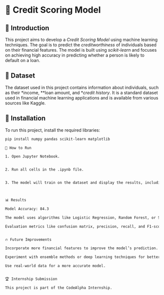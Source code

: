 # 📝 Credit Scoring Model

## 📌 Introduction  
This project aims to develop a *Credit Scoring Model* using machine learning techniques. The goal is to predict the *creditworthiness* of individuals based on their financial features. The model is built using *scikit-learn* and focuses on achieving high accuracy in predicting whether a person is likely to default on a loan.

## 📂 Dataset  
The dataset used in this project contains information about individuals, such as their *income, **loan amount, and **credit history*. It is a standard dataset used in financial machine learning applications and is available from various sources like Kaggle.

## 🔧 Installation  
To run this project, install the required libraries:  
```bash
pip install numpy pandas scikit-learn matplotlib

🚀 How to Run

1. Open Jupyter Notebook.


2. Run all cells in the .ipynb file.


3. The model will train on the dataset and display the results, including accuracy and evaluation metrics.



📊 Results

Model Accuracy: 84.3

The model uses algorithms like Logistic Regression, Random Forest, or Support Vector Machines for predicting creditworthiness.

Evaluation metrics like confusion matrix, precision, recall, and F1-score are used to assess the model.


🔥 Future Improvements

Incorporate more financial features to improve the model’s prediction.

Experiment with ensemble methods or deep learning techniques for better accuracy.

Use real-world data for a more accurate model.


🏆 Internship Submission

This project is part of the CodeAlpha Internship.


